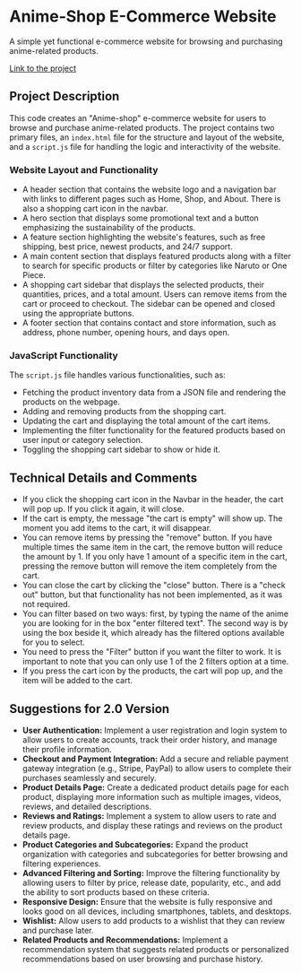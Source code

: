 # Anime-Shop E-Commerce Website

A simple yet functional e-commerce website for browsing and purchasing anime-related products.

[Link to the project](https://javascript-assignment-eight.vercel.app)


## Project Description

This code creates an "Anime-shop" e-commerce website for users to browse and purchase anime-related products. The project contains two primary files, an `index.html` file for the structure and layout of the website, and a `script.js` file for handling the logic and interactivity of the website.

### Website Layout and Functionality

- A header section that contains the website logo and a navigation bar with links to different pages such as Home, Shop, and About. There is also a shopping cart icon in the navbar.
- A hero section that displays some promotional text and a button emphasizing the sustainability of the products.
- A feature section highlighting the website's features, such as free shipping, best price, newest products, and 24/7 support.
- A main content section that displays featured products along with a filter to search for specific products or filter by categories like Naruto or One Piece.
- A shopping cart sidebar that displays the selected products, their quantities, prices, and a total amount. Users can remove items from the cart or proceed to checkout. The sidebar can be opened and closed using the appropriate buttons.
- A footer section that contains contact and store information, such as address, phone number, opening hours, and days open.

### JavaScript Functionality

The `script.js` file handles various functionalities, such as:

- Fetching the product inventory data from a JSON file and rendering the products on the webpage.
- Adding and removing products from the shopping cart.
- Updating the cart and displaying the total amount of the cart items.
- Implementing the filter functionality for the featured products based on user input or category selection.
- Toggling the shopping cart sidebar to show or hide it.

## Technical Details and Comments

- If you click the shopping cart icon in the Navbar in the header, the cart will pop up. If you click it again, it will close.
- If the cart is empty, the message "the cart is empty" will show up. The moment you add items to the cart, it will disappear.
- You can remove items by pressing the "remove" button. If you have multiple times the same item in the cart, the remove button will reduce the amount by 1. If you only have 1 amount of a specific item in the cart, pressing the remove button will remove the item completely from the cart.
- You can close the cart by clicking the "close" button. There is a "check out" button, but that functionality has not been implemented, as it was not required.
- You can filter based on two ways: first, by typing the name of the anime you are looking for in the box "enter filtered text". The second way is by using the box beside it, which already has the filtered options available for you to select.
- You need to press the "Filter" button if you want the filter to work. It is important to note that you can only use 1 of the 2 filters option at a time.
- If you press the cart icon by the products, the cart will pop up, and the item will be added to the cart.

## Suggestions for 2.0 Version

- **User Authentication:** Implement a user registration and login system to allow users to create accounts, track their order history, and manage their profile information.
- **Checkout and Payment Integration:** Add a secure and reliable payment gateway integration (e.g., Stripe, PayPal) to allow users to complete their purchases seamlessly and securely.
- **Product Details Page:** Create a dedicated product details page for each product, displaying more information such as multiple images, videos, reviews, and detailed descriptions.
- **Reviews and Ratings:** Implement a system to allow users to rate and review products, and display these ratings and reviews on the product details page.
- **Product Categories and Subcategories:** Expand the product organization with categories and subcategories for better browsing and filtering experiences.
- **Advanced Filtering and Sorting:** Improve the filtering functionality by allowing users to filter by price, release date, popularity, etc., and add the ability to sort products based on these criteria.
- **Responsive Design:** Ensure that the website is fully responsive and looks good on all devices, including smartphones, tablets, and desktops.
- **Wishlist:** Allow users to add products to a wishlist that they can review and purchase later.
- **Related Products and Recommendations:** Implement a recommendation system that suggests related products or personalized recommendations based on user browsing and purchase history.